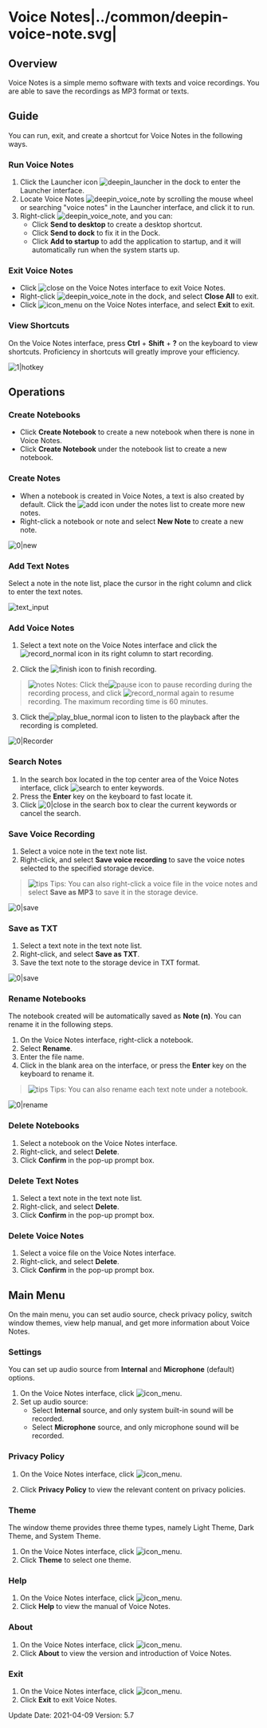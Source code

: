 # Voice Notes|../common/deepin-voice-note.svg|

## Overview

Voice Notes is a simple memo software with texts and voice recordings. You are able to save the recordings as MP3 format or texts. 

## Guide

You can run, exit, and create a shortcut for Voice Notes in the following ways.

### Run Voice Notes

1. Click the Launcher icon ![deepin_launcher](icon/deepin_launcher.svg) in the dock to enter the Launcher interface.
2. Locate Voice Notes ![deepin_voice_note](icon/deepin_voice_note.svg) by scrolling the mouse wheel or searching "voice notes" in the Launcher interface, and click it to run.
3. Right-click ![deepin_voice_note](icon/deepin_voice_note.svg), and you can:
   - Click **Send to desktop** to create a desktop shortcut.
   - Click **Send to dock** to fix it in the Dock.
   - Click **Add to startup** to add the application to startup, and it will automatically run when the system starts up.


### Exit Voice Notes

- Click ![close](icon/close_icon.svg) on the Voice Notes interface to exit Voice Notes.
- Right-click ![deepin_voice_note](icon/deepin_voice_note.svg) in the dock, and select **Close All** to exit.
- Click ![icon_menu](icon/icon_menu.svg) on the Voice Notes interface, and select **Exit** to exit.

### View Shortcuts

On the Voice Notes interface, press **Ctrl** + **Shift** + **?** on the keyboard to view shortcuts. Proficiency in shortcuts will greatly improve your efficiency.

![1|hotkey](jpg/hotkey.png)

## Operations

### Create Notebooks

- Click **Create Notebook** to create a new notebook when there is none in Voice Notes.
- Click **Create Notebook** under the notebook list to create a new notebook. 

### Create Notes

- When a notebook is created in Voice Notes, a text is also created by default. Click the ![add](icon/circlebutton_add2.svg) icon under the notes list to create more new notes.
- Right-click a notebook or note and select **New Note** to create a new note.

![0|new](jpg/create1.png)

### Add Text Notes

Select a note in the note list, place the cursor in the right column and click to enter the text notes.

![text_input](jpg/txt_input.png)

### Add Voice Notes

1. Select a text note on the Voice Notes interface and click  the ![record_normal](icon/record_normal.svg) icon  in its right column to start recording.

2. Click the ![finish](icon/finish_normal.svg) icon to finish recording.

>![notes](icon/notes.svg) Notes: Click the![pause](icon/pause_red_normal.svg) icon to pause recording during the recording process, and click ![record_normal](icon/record_normal.svg) again to resume recording. The maximum recording time is 60 minutes.  

3. Click the![play_blue_normal](icon/play_blue_normal.svg) icon to listen to the playback after the recording is completed.

![0|Recorder](jpg/recorder2.png)

### Search Notes

1. In the search box located in the top center area of the Voice Notes interface,  click ![search](icon/search.svg) to enter keywords.
2. Press the **Enter** key on the keyboard to fast locate it.
3.  Click ![0|close](icon/close_icon.svg) in the search box  to clear the current keywords or cancel the search. 

### Save Voice Recording

1.   Select a voice note in the text note list.
2.   Right-click, and select **Save voice recording** to save the voice notes selected to the specified storage device.

>![tips](icon/tips.svg) Tips:  You can also right-click a voice file in the voice notes and select **Save as MP3** to save it in the storage device.

![0|save](jpg/savevoice.png)

### Save as TXT

1.  Select a text note in the text note list.
2.  Right-click, and select **Save as TXT**.
3.  Save the text note to the storage device in TXT format.

![0|save](jpg/toTxT.png)

### Rename Notebooks

The notebook created will be automatically saved as **Note (n)**. You can rename it in the following steps. 

1. On the Voice Notes interface, right-click a notebook.
2. Select **Rename**.
3. Enter the file name.
4. Click in the blank area on the interface, or press the **Enter** key on the keyboard to rename it.

> ![tips](icon/tips.svg) Tips: You can also rename each text note under a notebook. 

![0|rename](jpg/rename.png)

### Delete Notebooks

1. Select a notebook on the Voice Notes interface.
2. Right-click, and select **Delete**.
3. Click **Confirm** in the pop-up prompt box.

### Delete Text Notes

1.   Select a text note in the text note list.
2.  Right-click, and select **Delete**.
3.  Click **Confirm** in the pop-up prompt box.

### Delete Voice Notes

1.  Select a voice file on the Voice Notes interface.
2.  Right-click, and select **Delete**.
3.  Click **Confirm** in the pop-up prompt box.

## Main Menu

On the main menu, you can set audio source, check privacy policy, switch window themes, view help manual, and get more information about Voice Notes.

### Settings

You can set up audio source from **Internal** and **Microphone** (default) options.
1. On the Voice Notes interface, click ![icon_menu](icon/icon_menu.svg).
2. Set up audio source:
   - Select **Internal** source, and only system built-in sound will be recorded. 
   - Select **Microphone** source, and only microphone sound will be recorded. 

### Privacy Policy

1. On the Voice Notes interface, click ![icon_menu](icon/icon_menu.svg).

2. Click **Privacy Policy** to view the relevant content on privacy policies.


### Theme

The window theme provides three theme types, namely Light Theme, Dark Theme, and System Theme.
1. On the Voice Notes interface, click ![icon_menu](icon/icon_menu.svg).
2. Click **Theme** to select one theme.

### Help

1. On the Voice Notes interface, click ![icon_menu](icon/icon_menu.svg).
2. Click **Help** to view the manual of Voice Notes.

### About

1. On the Voice Notes interface, click ![icon_menu](icon/icon_menu.svg). 
2. Click **About** to view the version and introduction of Voice Notes.

### Exit

1. On the Voice Notes interface, click ![icon_menu](icon/icon_menu.svg).
2. Click **Exit** to exit Voice Notes.

<div class="version-info"><span>Update Date: 2021-04-09</span><span> Version: 5.7</span></div>